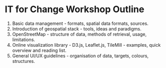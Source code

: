 # IT for Change Workshop Outline

1. Basic data management - formats, spatial data formats, sources.
2. Introduction of geospatial stack - tools, ideas and paradigms.
3. OpenStreetMap  - structure of data, methods of retrieval, usage, limitations.
4. Online visualization library - D3.js, Leaflet.js, TileMill - examples, quick overview and reading list.
5. General UI/UX guidelines - organisation of data, targets, colours, structures.

